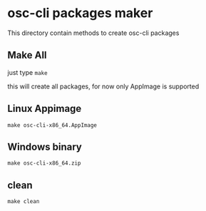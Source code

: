 # osc-cli packages maker

This directory contain methods to create osc-cli packages

## Make All

just type `make`

this will create all packages, for now only AppImage is supported

## Linux Appimage

```
make osc-cli-x86_64.AppImage
```

## Windows binary

```
make osc-cli-x86_64.zip
```

## clean

```
make clean
```
